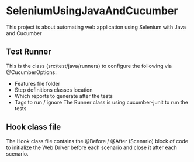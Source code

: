 # SeleniumUsingJavaAndCucumber
This project is about automating web application using Selenium with Java and Cucumber

## Test Runner ##
This is the class (src/test/java/runners) to configure the following via @CucumberOptions:
- Features file folder
- Step definitions classes location
- Which reports to generate after the tests
- Tags to run / ignore
The Runner class is using cucumber-junit to run the tests

## Hook class file ##
The Hook class file contains the @Before / @After (Scenario) block of code to initialize the Web Driver before each scenario and close it after each scenario.
